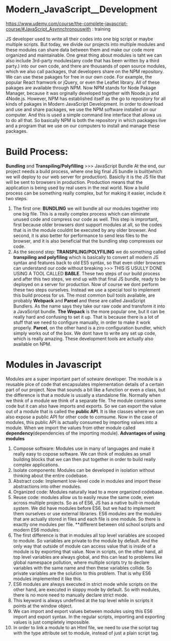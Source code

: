 # Modern_JavaScript__Development
https://www.udemy.com/course/the-complete-javascript-course/#JavaScript_Asynnchronouswith  : training

JS developer used to write all their codes into one big script  or maybe multiple scripts. But today, we divide our projects into multiple modules and these modules can share data between them and make our code more organized and maintainable.
One great thing about modules is taht we can also include 3rd-party modules(any code that has been written by a third party.) into our own code, and there are thousands of open source modules, which we also call packages, that developers share on the NPM repository. We can use these pakages for free in our own code.
For example, the popular React framwork or jQuery, or even the Leaflet library. All of these pakages are available through NPM. Now NPM stands for Node Pakage Manager, because it was orginally developed together with Noode.js and 4Node.js. However, NPM has established itself as the go to repository for all kinds of pakages in Modern JavaScript Development.
In order to download and use and share packages, we use the NPM software installed on our computer. And this is used a simple command line interface that allowa us to do all that.
So basically NPM is both the repository in which packages live and a program that we use on our computers to install and manage these packages.
# Build Process:
**Bundling** and **Transpiling/Polyfilling** >>> JavaScript Bundle
 At the end, our project needs a build process, where one big final JS bundle is built(which we will deploy to our web server for production). Basiclly it is the JS file that will be sent to browsers in production. Production means that the application is being used by real users in the real world. Now a build process can be something really complex, but for making it easier, include it two steps.
1. The first one: **BUNDLING** we will bundle all our modules together into one big file.
This is a really complex process which can eliminate unused code and compress our code as well. This step is imprortant, first because older browsers dont support modules at all, so the codes that is in the module couldnt be executed by any older browser. And second, it is also better for performance to send less files to the browser, and it is also beneficial that the bundling step compresses our code. 
2. As the second step: **TRANSPILING/POLYFILING** we do something called **transpiling and polyfiling** which is basically to convert all modern JS syntax and features back to old ES5 syntax, so that even older browsers can understand our code without breaking >>> THIS IS USULLY DONE USING A TOOL CALLED **BABLE**.
These two steps of our build process and after this two steps, we end up with that final JS bundle, ready to be deployed on a server for production. Now of course we dont perform these two steps ourselves. Instead we use a special tool to implement this build process for us.
The most common buil tools available, are probably **Webpack** and **Parcel** and these are called JavaScript Bundlers. As the name says they take our raw code and transform it into a JavaScript bundle. 
**The Wepack**  is the more popular one, but it can be really hard and confusing to set it up. That is because there is a lot of stuff that we need to configure manually, in order to make it work properly.
**Parcel**, on the other hand is a ziro configuration bundler, which simply works out of the box. We dont have to write any set up code, which is really amazing.
These development tools are actually also available on NPM.
# Modules in Javascript
Modules are a super important part of sotware developer.
The module is a reusable pice of code that encapsulates implementation details of a certain part of our project. Now that sounds a bit like a function or even a class, but the difference is that a module is usually a standalone file. Normally when we think of a module we think of a separate file. The module comtains some code but it can also have imports and exports. So we can export the value out of a module that is called the **public API**. It is like classes where we can also expose a public API for other code to comsume. Now in the case of modules, this public API is actually consumed by importing values into a module.
When we import the values from other module called **dependency**(dependencies of the importing module).
**Advantages of using modules**
1. Compose software: Modules use in many of languages and make it really easy to copose software. We can think of modules as small building blocks that we can then put together in order to build really complex applications.
2. Isolate components: Modules can be developed in isolation without thinking about the entire codebase.
3. Abstract code: Implement low-level code in modules and import these abstractions into other modules.
4. Organized code: Modules naturally lead to a more organized codebase.
5. Reuse code: modules allow us to easily reuse the same code, even across multiple projects.
So as of ES6, JS has a native built-in module system. We did have modules before ES6, but we had to implement them ourselves or use external libraries.
ES6 modules are the modules that are actually stored in files and each file is one module. So there is exactly one modules per file.
**different between old school scripts and modern ES6 modules:
1.	The first difference is that in modules all top level variables are scooped to module. So variables are private to the module by default. And the only way that outside of module can access value that is inside of a module is by exporting that value. Now in scripts, on the other hand, all top level variables are always global, and this can lead to problems like global namespace pollution, where multiple scripts try to declare variables with the same name and then these variables collide. So private variables are the solution to this problem. That is why ES6 modules implemented it like this.
2.	ES6 modules are always executed in strict mode while scripts on the other hand, are executed in sloppy mode by default. So with modules, there is no more need to manually declare strict mode.
3.	This keyword is always undefined at the top level while in scripts it points at the window object.
4.	We can import and export values between modules using this ES6 import and export syntax. In the regular scripts, importing and exporting values is just completely impossible.
5.	In order to link a module to an Html file, we need to use the script tag with the type attribute set to module, instead of just a plain script tag.<script> for Script, <script type="module">.
6.	About downloading the module files themselves, it always automatically happens in an asynchronous way. But regular script are downloaded by default in a blocking synchronous way. Unless we use the async or differ attributes on the script tag.
# modules behind the scenes:
For instance, we import some values from modules to another. When a piece of the code is executed, the first step is to **parse** that code. The parsing means to just read the code but without executing it. And this is the moment in which imports are hoisted(Hoisting is a JavaScript mechanism where variables and function declarations are moved to the top of their scope before code execution). The whole process of importing modules happens before the code in the main module is actually executed. Modules are importing synchronously. Possible thanks to top-level("static") imports, which make imports known before execution. And this makes bundling and dead code elimination possible.
 After the parsing process, hostel will be figured out which modules it needs to import, then these modules are actually downloaded from the server. Downloading happen in an asynchronous way. It is only the importing operation itself that happens synchronously. Then after a module arrives, it's also parsed and the modules exports are linked to the imports in index.js. So exported values are not copied to imports. Instead, the import is basically just a reference to the export at value like a pointer. So when the value changes in the exporting module, then the same value also changes in the importing module. And this is quite important to understand because it's unique to ES6 modules.
 # Exporting and impoeting in ES6 module:
 We know the variables are scoped to its module, If we want to use them in the script.js module then we would have to use exports.
 In ES modules, there are rwo types of exports named Exports and Default Exports. 
 1.**Named imports** is actually the simplest way of exporting something from a module, because all we have to do is to put export in front of anything, that we might want to export.
For Named import in script.js, we have to give them the same name that is in module and we have to put them inside curly braces {}. We can also export multiple things, at the same time, using Named Exports. We can also change the name of variable in script with add prename as newName in curly baces.
When we want to import everything we use * as... if we think about it , this module is basically exporting a public API, just like a class. We can say that the module exports, kind of a public API, because everything else of course stays private inside of the module.
 2.**Default Export**: usully we use default export when we want to export one thing per module, so that the reason why they are called default. we put infront of value export default without any name, and when we want to import it we can give it any name that we want.
 
 It is important to know that the imports are in fact, a live connection to exports. It means imports are not copies of expors, they are instead like a live conection, and so what that means is that I point to the same place in memory. When we have a array in module and add some new thing in place that we export it, the fnal array is changed.
 
 **The module Pattern:**
 The main goal of the module pattern is to encapusulate functionality, to have private data, and to expose a public API. The best way of achieving all that is by simply using a function, because function give us private data by default and allow us to return values, which can become our public API.
 Reminder about IIFE: When we us IIFE, immediately invoked function expression, And the reason for that is because this way we dont have to call it separately and we can also ensure that it is only called once. It is very important that this function is only created once because the goal of this function is not to reuse code by running it multiple times, the only purpose of this function is to create a new scope and return data just once.
 **CommonJS modules**:
 CommonJS modules are important for us, because they have been used in Node.js for almost all of its existence. So only very recently, ES modules have actually been implemented in Node.js. Remember Node.js is way of running JavaScript on a web server, outside of a browser. The big consequence of this is that almost all the modules in npm repository that we can use in our own code, still use the CommonJS module system. If we write some code acording to CommonJS , it is executed just in Node.js not browser.
 
# Introduction to NPM
 Why we need something like NPM, a way of managing packages? we used to include extrnal libraries right into our HTML using the script tag, and this would then expose a global variable that we could use. That created a couple of problems, at least in the big project. First it doesn't make much sense having the HTML loading all of JavaScript . That is really messy. Also many times we would actually download a library file to our computer. Whenever a new version would come out we would the new version change the file in our file system manually and then include it there...After install node.js or if we have it we can check with npm -v, we can install library or dependency that they get stored into the node modules folder. but if we want touse the library that wouldnt be easy without a module bundler. That is becaouse this library actually uses the commonJS module system, and so therefor we cannot directly import it into our code. We could only do that if  later used a module bundler.
 # Lodash
 Lodash is essentially a collection of useful function for erase, objects, functions, dates, and more. If we install normal Lod
 
